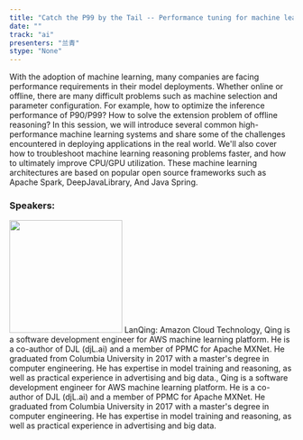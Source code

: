 ```yaml
---
title: "Catch the P99 by the Tail -- Performance tuning for machine learning reasoning"
date: "" 
track: "ai"
presenters: "兰青"
stype: "None"
---
```

With the adoption of machine learning, many companies are facing performance requirements in their model deployments. Whether online or offline, there are many difficult problems such as machine selection and parameter configuration. For example, how to optimize the inference performance of P90/P99? How to solve the extension problem of offline reasoning? In this session, we will introduce several common high-performance machine learning systems and share some of the challenges encountered in deploying applications in the real world. We'll also cover how to troubleshoot machine learning reasoning problems faster, and how to ultimately improve CPU/GPU utilization. These machine learning architectures are based on popular open source frameworks such as Apache Spark, DeepJavaLibrary, And Java Spring.
 ### Speakers: 
 <img src="images/speaker/1027.png" width="200" />
 LanQing: Amazon Cloud Technology, Qing is a software development engineer for AWS machine learning platform. He is a co-author of DJL (djL.ai) and a member of PPMC for Apache MXNet. He graduated from Columbia University in 2017 with a master's degree in computer engineering. He has expertise in model training and reasoning, as well as practical experience in advertising and big data., Qing is a software development engineer for AWS machine learning platform. He is a co-author of DJL (djL.ai) and a member of PPMC for Apache MXNet. He graduated from Columbia University in 2017 with a master's degree in computer engineering. He has expertise in model training and reasoning, as well as practical experience in advertising and big data.
 